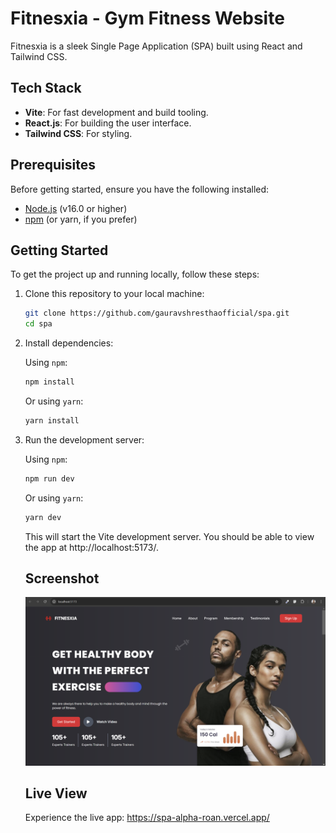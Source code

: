 # Fitnesxia - Gym Fitness Website

Fitnesxia is a sleek Single Page Application (SPA) built using React and Tailwind CSS.

## Tech Stack

- **Vite**: For fast development and build tooling.
- **React.js**: For building the user interface.
- **Tailwind CSS**: For styling.


## Prerequisites

Before getting started, ensure you have the following installed:

- [Node.js](https://nodejs.org/en/) (v16.0 or higher)
- [npm](https://www.npmjs.com/) (or yarn, if you prefer)

## Getting Started

To get the project up and running locally, follow these steps:

1. Clone this repository to your local machine:

   ```bash
   git clone https://github.com/gauravshresthaofficial/spa.git
   cd spa
   ```

2. Install dependencies:

   Using `npm`:
   ```bash
   npm install
   ```

   Or using `yarn`:
   ```bash
   yarn install
   ```

3. Run the development server:

   Using `npm`:
   ```bash
   npm run dev
   ```

   Or using `yarn`:
   ```bash
   yarn dev
   ```

   This will start the Vite development server. You should be able to view the app at http://localhost:5173/.
   
   ## Screenshot
   ![Fitnesxia website](image.png)

   ## Live View
   Experience the live app: https://spa-alpha-roan.vercel.app/
